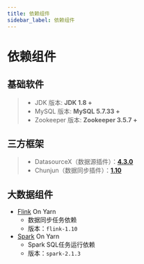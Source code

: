 ```yaml
---
title: 依赖组件
sidebar_label: 依赖组件
---
```

# 依赖组件
## 基础软件
> -   JDK 版本: **JDK 1.8 +**
> -   MySQL 版本: **MySQL 5.7.33 +**
> -   Zookeeper 版本: **Zookeeper 3.5.7 +**

## 三方框架
>- DatasourceX（数据源插件）：[**4.3.0**](https://github.com/DTStack/DatasourceX/releases/tag/v4.3.0)
>- Chunjun（数据同步插件）：[**1.10**](https://github.com/DTStack/chunjun/releases/tag/1.10.5)

## 大数据组件
* [Flink](https://flink.apache.org/)  On Yarn
    * 数据同步任务依赖
    * 版本：`flink-1.10`
* [Spark](https://spark.apache.org/)  On Yarn
    * Spark SQL任务运行依赖
    * 版本：`spark-2.1.3`
